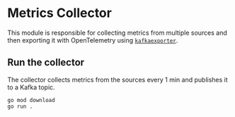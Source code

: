 # Metrics Collector

This module is responsible for collecting metrics from multiple sources and then exporting it with OpenTelemetry using [`kafkaexporter`](https://github.com/open-telemetry/opentelemetry-collector-contrib/tree/main/exporter/kafkaexporter).

## Run the collector

The collector collects metrics from the sources every 1 min and publishes it to a Kafka topic.

```shell
go mod download
go run .
```
